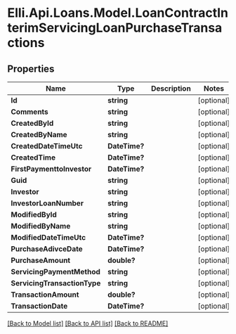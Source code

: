 # Elli.Api.Loans.Model.LoanContractInterimServicingLoanPurchaseTransactions
## Properties

Name | Type | Description | Notes
------------ | ------------- | ------------- | -------------
**Id** | **string** |  | [optional] 
**Comments** | **string** |  | [optional] 
**CreatedById** | **string** |  | [optional] 
**CreatedByName** | **string** |  | [optional] 
**CreatedDateTimeUtc** | **DateTime?** |  | [optional] 
**CreatedTime** | **DateTime?** |  | [optional] 
**FirstPaymenttoInvestor** | **DateTime?** |  | [optional] 
**Guid** | **string** |  | [optional] 
**Investor** | **string** |  | [optional] 
**InvestorLoanNumber** | **string** |  | [optional] 
**ModifiedById** | **string** |  | [optional] 
**ModifiedByName** | **string** |  | [optional] 
**ModifiedDateTimeUtc** | **DateTime?** |  | [optional] 
**PurchaseAdivceDate** | **DateTime?** |  | [optional] 
**PurchaseAmount** | **double?** |  | [optional] 
**ServicingPaymentMethod** | **string** |  | [optional] 
**ServicingTransactionType** | **string** |  | [optional] 
**TransactionAmount** | **double?** |  | [optional] 
**TransactionDate** | **DateTime?** |  | [optional] 

[[Back to Model list]](../README.md#documentation-for-models) [[Back to API list]](../README.md#documentation-for-api-endpoints) [[Back to README]](../README.md)

